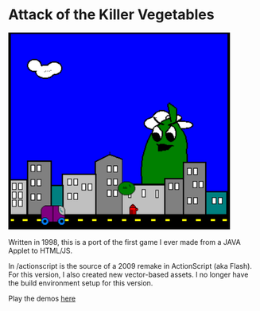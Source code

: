 # Attack of the Killer Vegetables

![Original Peapod](https://github.com/alinen/veggiegame/raw/gh-pages/remake-js/docs/peapod.png "Original Peapod")

Written in 1998, this is a port of the first game I ever made from a JAVA Applet to HTML/JS. 

In /actionscript is the source of a 2009 remake in ActionScript (aka Flash). For this version, I also created new vector-based assets. 
I no longer have the build environment setup for this version.

Play the demos [here](alinen.github.io/veggiegame/index.html)

